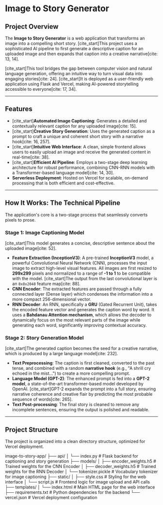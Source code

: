 # Image to Story Generator

## Project Overview

The **Image to Story Generator** is a web application that transforms an image into a compelling short story. [cite_start]This project uses a sophisticated AI pipeline to first generate a descriptive caption for an uploaded image and then expands that caption into a creative narrative[cite: 13, 14].

[cite_start]This tool bridges the gap between computer vision and natural language generation, offering an intuitive way to turn visual data into engaging stories[cite: 24]. [cite_start]It is deployed as a user-friendly web application using Flask and Vercel, making AI-powered storytelling accessible to everyone[cite: 17, 34].

***

##  Features

* [cite_start]**Automated Image Captioning**: Generates a detailed and contextually relevant caption for any uploaded image[cite: 15].
* [cite_start]**Creative Story Generation**: Uses the generated caption as a prompt to craft a unique and coherent short story with a narrative hook[cite: 16, 257].
* [cite_start]**Intuitive Web Interface**: A clean, simple frontend allows users to easily upload an image and receive the generated content in real-time[cite: 38].
* [cite_start]**Efficient AI Pipeline**: Employs a two-stage deep learning architecture for robust performance, combining CNN-RNN models with a Transformer-based language model[cite: 14, 30].
* **Serverless Deployment**: Hosted on Vercel for scalable, on-demand processing that is both efficient and cost-effective.

***

## How It Works: The Technical Pipeline

The application's core is a two-stage process that seamlessly converts pixels to prose.

### Stage 1: Image Captioning Model

[cite_start]This model generates a concise, descriptive sentence about the uploaded image[cite: 52].

* **Feature Extraction (InceptionV3)**: A pre-trained **InceptionV3** model, a powerful Convolutional Neural Network (CNN), processes the input image to extract high-level visual features. All images are first resized to **299x299** pixels and normalized to a range of **-1 to 1** to be compatible with the model. [cite_start]The output from the last convolutional layer is an `8x8x2048` feature map[cite: 88].
* **CNN Encoder**: The extracted features are passed through a fully connected layer (Dense layer) which condenses the information into a more compact 256-dimensional vector.
* **RNN Decoder**: An RNN, specifically a **GRU** (Gated Recurrent Unit), takes the encoded feature vector and generates the caption word by word. It uses a **Bahdanau Attention mechanism**, which allows the decoder to dynamically focus on the most relevant parts of the image while generating each word, significantly improving contextual accuracy.



### Stage 2: Story Generation Model

[cite_start]The generated caption becomes the seed for a creative narrative, which is produced by a large language model[cite: 232].

* **Text Preprocessing**: The caption is first cleaned, converted to the past tense, and combined with a random **narrative hook** (e.g., "A shrill cry echoed in the mist...") to create a more compelling prompt.
* **Language Model (GPT-2)**: The enhanced prompt is fed into a **GPT-2 model**, a state-of-the-art transformer-based model developed by OpenAI. [cite_start]GPT-2 expands the prompt into a full story, ensuring narrative coherence and creative flair by predicting the most probable sequence of words[cite: 265].
* **Text Post-processing**: The final story is cleaned to remove any incomplete sentences, ensuring the output is polished and readable.



***

## Project Structure

The project is organized into a clean directory structure, optimized for Vercel deployment.


image-to-story-app/
├── api/
│   └── index.py            # Flask backend for captioning and story generation
├── models/
│   ├── encoder_weights.h5  # Trained weights for the CNN Encoder
│   ├── decoder_weights.h5  # Trained weights for the RNN Decoder
│   └── tokenizer.pickle    # Vocabulary tokenizer for image captioning
├── static/
│   ├── style.css           # Styling for the web interface
│   └── script.js           # Frontend logic for image upload and API calls
├── templates/
│   └── index.html          # Main HTML page for the web interface
├── requirements.txt        # Python dependencies for the backend
└── vercel.json             # Vercel deployment configuration


